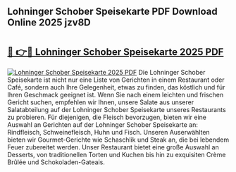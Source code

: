 ## Lohninger Schober Speisekarte PDF Download Online 2025 jzv8D

# <h2><a href="http://gcdvqhl.nevu.top/?p=Lohninger+Schober+Speisekarte">🔗 👉🔴 Lohninger Schober Speisekarte 2025 PDF</a></h2>

[![Lohninger Schober Speisekarte 2025 PDF](https://i.imgur.com/dBaPXMq.png)](http://gcdvqhl.nevu.top/?p=Lohninger+Schober+Speisekarte)
Die Lohninger Schober Speisekarte ist nicht nur eine Liste von Gerichten in einem Restaurant oder Café, sondern auch Ihre Gelegenheit, etwas zu finden, das köstlich und für Ihren Geschmack geeignet ist. Wenn Sie nach einem leichten und frischen Gericht suchen, empfehlen wir Ihnen, unsere Salate aus unserer Salatabteilung auf der Lohninger Schober Speisekarte unseres Restaurants zu probieren. Für diejenigen, die Fleisch bevorzugen, bieten wir eine Auswahl an Gerichten auf der Lohninger Schober Speisekarte an: Rindfleisch, Schweinefleisch, Huhn und Fisch. Unseren Auserwählten bieten wir Gourmet-Gerichte wie Schaschlik und Steak an, die bei lebendem Feuer zubereitet werden. Unser Restaurant bietet eine große Auswahl an Desserts, von traditionellen Torten und Kuchen bis hin zu exquisiten Crème Brûlée und Schokoladen-Gateais.
